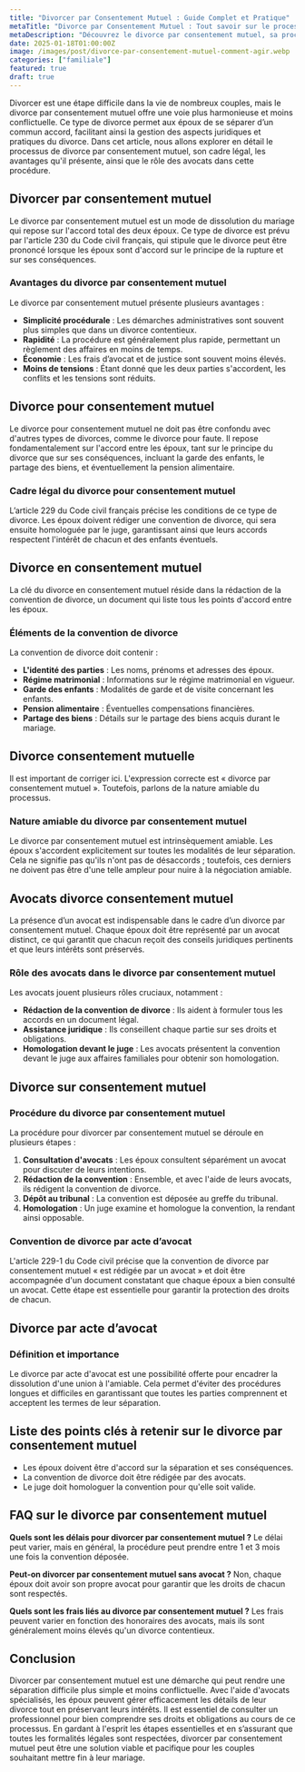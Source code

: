 ```yaml
---
title: "Divorcer par Consentement Mutuel : Guide Complet et Pratique"
metaTitle: "Divorce par Consentement Mutuel : Tout savoir sur le processus"
metaDescription: "Découvrez le divorce par consentement mutuel, sa procédure, ses avantages et les rôles des avocats. Guide complet en 2024."
date: 2025-01-18T01:00:00Z
image: /images/post/divorce-par-consentement-mutuel-comment-agir.webp
categories: ["familiale"]
featured: true
draft: true
---
```


Divorcer est une étape difficile dans la vie de nombreux couples, mais le divorce par consentement mutuel offre une voie plus harmonieuse et moins conflictuelle. Ce type de divorce permet aux époux de se séparer d’un commun accord, facilitant ainsi la gestion des aspects juridiques et pratiques du divorce. Dans cet article, nous allons explorer en détail le processus de divorce par consentement mutuel, son cadre légal, les avantages qu'il présente, ainsi que le rôle des avocats dans cette procédure.

## Divorcer par consentement mutuel

Le divorce par consentement mutuel est un mode de dissolution du mariage qui repose sur l'accord total des deux époux. Ce type de divorce est prévu par l'article 230 du Code civil français, qui stipule que le divorce peut être prononcé lorsque les époux sont d'accord sur le principe de la rupture et sur ses conséquences.

### Avantages du divorce par consentement mutuel

Le divorce par consentement mutuel présente plusieurs avantages :

- **Simplicité procédurale** : Les démarches administratives sont souvent plus simples que dans un divorce contentieux.
- **Rapidité** : La procédure est généralement plus rapide, permettant un règlement des affaires en moins de temps.
- **Économie** : Les frais d’avocat et de justice sont souvent moins élevés.
- **Moins de tensions** : Étant donné que les deux parties s'accordent, les conflits et les tensions sont réduits.

## Divorce pour consentement mutuel

Le divorce pour consentement mutuel ne doit pas être confondu avec d'autres types de divorces, comme le divorce pour faute. Il repose fondamentalement sur l'accord entre les époux, tant sur le principe du divorce que sur ses conséquences, incluant la garde des enfants, le partage des biens, et éventuellement la pension alimentaire.

### Cadre légal du divorce pour consentement mutuel

L’article 229 du Code civil français précise les conditions de ce type de divorce. Les époux doivent rédiger une convention de divorce, qui sera ensuite homologuée par le juge, garantissant ainsi que leurs accords respectent l'intérêt de chacun et des enfants éventuels.

## Divorce en consentement mutuel

La clé du divorce en consentement mutuel réside dans la rédaction de la convention de divorce, un document qui liste tous les points d'accord entre les époux.

### Éléments de la convention de divorce

La convention de divorce doit contenir :

- **L'identité des parties** : Les noms, prénoms et adresses des époux.
- **Régime matrimonial** : Informations sur le régime matrimonial en vigueur.
- **Garde des enfants** : Modalités de garde et de visite concernant les enfants.
- **Pension alimentaire** : Éventuelles compensations financières.
- **Partage des biens** : Détails sur le partage des biens acquis durant le mariage.

## Divorce consentement mutuelle

Il est important de corriger ici. L'expression correcte est « divorce par consentement mutuel ». Toutefois, parlons de la nature amiable du processus.

### Nature amiable du divorce par consentement mutuel

Le divorce par consentement mutuel est intrinsèquement amiable. Les époux s'accordent explicitement sur toutes les modalités de leur séparation. Cela ne signifie pas qu'ils n'ont pas de désaccords ; toutefois, ces derniers ne doivent pas être d'une telle ampleur pour nuire à la négociation amiable.

## Avocats divorce consentement mutuel

La présence d’un avocat est indispensable dans le cadre d’un divorce par consentement mutuel. Chaque époux doit être représenté par un avocat distinct, ce qui garantit que chacun reçoit des conseils juridiques pertinents et que leurs intérêts sont préservés.

### Rôle des avocats dans le divorce par consentement mutuel

Les avocats jouent plusieurs rôles cruciaux, notamment :

- **Rédaction de la convention de divorce** : Ils aident à formuler tous les accords en un document légal.
- **Assistance juridique** : Ils conseillent chaque partie sur ses droits et obligations.
- **Homologation devant le juge** : Les avocats présentent la convention devant le juge aux affaires familiales pour obtenir son homologation.

## Divorce sur consentement mutuel

### Procédure du divorce par consentement mutuel

La procédure pour divorcer par consentement mutuel se déroule en plusieurs étapes :

1. **Consultation d'avocats** : Les époux consultent séparément un avocat pour discuter de leurs intentions.
2. **Rédaction de la convention** : Ensemble, et avec l'aide de leurs avocats, ils rédigent la convention de divorce.
3. **Dépôt au tribunal** : La convention est déposée au greffe du tribunal.
4. **Homologation** : Un juge examine et homologue la convention, la rendant ainsi opposable.

### Convention de divorce par acte d’avocat

L'article 229-1 du Code civil précise que la convention de divorce par consentement mutuel « est rédigée par un avocat » et doit être accompagnée d'un document constatant que chaque époux a bien consulté un avocat. Cette étape est essentielle pour garantir la protection des droits de chacun.

## Divorce par acte d’avocat

### Définition et importance

Le divorce par acte d'avocat est une possibilité offerte pour encadrer la dissolution d'une union à l'amiable. Cela permet d'éviter des procédures longues et difficiles en garantissant que toutes les parties comprennent et acceptent les termes de leur séparation.

## Liste des points clés à retenir sur le divorce par consentement mutuel

- Les époux doivent être d'accord sur la séparation et ses conséquences.
- La convention de divorce doit être rédigée par des avocats.
- Le juge doit homologuer la convention pour qu'elle soit valide.

## FAQ sur le divorce par consentement mutuel

**Quels sont les délais pour divorcer par consentement mutuel ?**
Le délai peut varier, mais en général, la procédure peut prendre entre 1 et 3 mois une fois la convention déposée.

**Peut-on divorcer par consentement mutuel sans avocat ?**
Non, chaque époux doit avoir son propre avocat pour garantir que les droits de chacun sont respectés.

**Quels sont les frais liés au divorce par consentement mutuel ?**
Les frais peuvent varier en fonction des honoraires des avocats, mais ils sont généralement moins élevés qu'un divorce contentieux.

## Conclusion

Divorcer par consentement mutuel est une démarche qui peut rendre une séparation difficile plus simple et moins conflictuelle. Avec l'aide d'avocats spécialisés, les époux peuvent gérer efficacement les détails de leur divorce tout en préservant leurs intérêts. Il est essentiel de consulter un professionnel pour bien comprendre ses droits et obligations au cours de ce processus. En gardant à l'esprit les étapes essentielles et en s’assurant que toutes les formalités légales sont respectées, divorcer par consentement mutuel peut être une solution viable et pacifique pour les couples souhaitant mettre fin à leur mariage.
